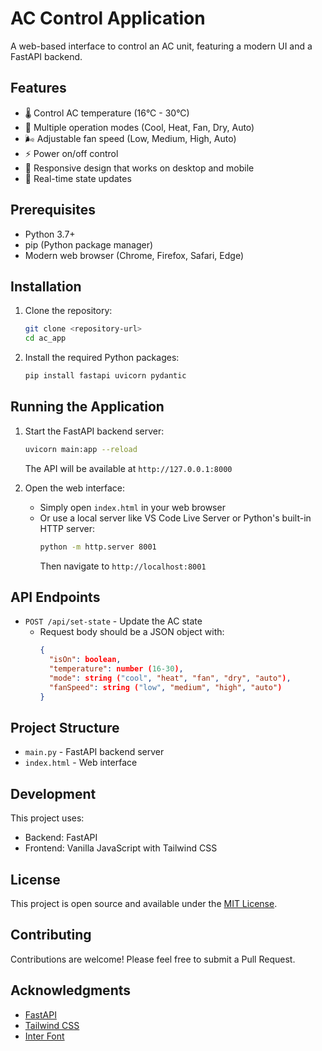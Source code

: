 # AC Control Application

A web-based interface to control an AC unit, featuring a modern UI and a FastAPI backend.

## Features

- 🌡️ Control AC temperature (16°C - 30°C)
- 🔄 Multiple operation modes (Cool, Heat, Fan, Dry, Auto)
- 🌬️ Adjustable fan speed (Low, Medium, High, Auto)
- ⚡ Power on/off control
- 📱 Responsive design that works on desktop and mobile
- 🔄 Real-time state updates

## Prerequisites

- Python 3.7+
- pip (Python package manager)
- Modern web browser (Chrome, Firefox, Safari, Edge)

## Installation

1. Clone the repository:
   ```bash
   git clone <repository-url>
   cd ac_app
   ```

2. Install the required Python packages:
   ```bash
   pip install fastapi uvicorn pydantic
   ```

## Running the Application

1. Start the FastAPI backend server:
   ```bash
   uvicorn main:app --reload
   ```
   The API will be available at `http://127.0.0.1:8000`

2. Open the web interface:
   - Simply open `index.html` in your web browser
   - Or use a local server like VS Code Live Server or Python's built-in HTTP server:
     ```bash
     python -m http.server 8001
     ```
     Then navigate to `http://localhost:8001`

## API Endpoints

- `POST /api/set-state` - Update the AC state
  - Request body should be a JSON object with:
    ```json
    {
      "isOn": boolean,
      "temperature": number (16-30),
      "mode": string ("cool", "heat", "fan", "dry", "auto"),
      "fanSpeed": string ("low", "medium", "high", "auto")
    }
    ```

## Project Structure

- `main.py` - FastAPI backend server
- `index.html` - Web interface

## Development

This project uses:
- Backend: FastAPI
- Frontend: Vanilla JavaScript with Tailwind CSS

## License

This project is open source and available under the [MIT License](LICENSE).

## Contributing

Contributions are welcome! Please feel free to submit a Pull Request.

## Acknowledgments

- [FastAPI](https://fastapi.tiangolo.com/)
- [Tailwind CSS](https://tailwindcss.com/)
- [Inter Font](https://rsms.me/inter/)
